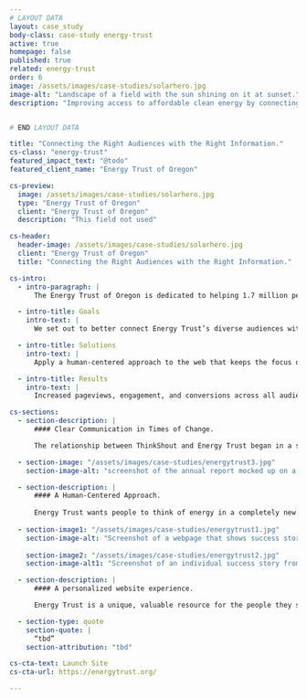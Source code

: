 ```yaml
---
# LAYOUT DATA
layout: case_study
body-class: case-study energy-trust
active: true
homepage: false
published: true
related: energy-trust
order: 6
image: /assets/images/case-studies/solarhero.jpg
image-alt: "Landscape of a field with the sun shining on it at sunset."
description: "Improving access to affordable clean energy by connecting the right audiences with the right information and incentives at the right time."


# END LAYOUT DATA

title: "Connecting the Right Audiences with the Right Information."
cs-class: "energy-trust"
featured_impact_text: "@todo"
featured_client_name: "Energy Trust of Oregon"

cs-preview:
  image: /assets/images/case-studies/solarhero.jpg
  type: "Energy Trust of Oregon"
  client: "Energy Trust of Oregon"
  description: "This field not used"

cs-header:
  header-image: /assets/images/case-studies/solarhero.jpg
  client: "Energy Trust of Oregon"
  title: "Connecting the Right Audiences with the Right Information."

cs-intro:
  - intro-paragraph: |
      The Energy Trust of Oregon is dedicated to helping 1.7 million people in Oregon and Southwest Washington save energy and generate renewable power. Whether it’s a small home improvement project for residents, a modest upgrade to a small business, or a large capital investment for a corporation, Energy Trust makes cleaner energy accessible to everyone and helps grow the clean energy economy.

  - intro-title: Goals
    intro-text: |
      We set out to better connect Energy Trust’s diverse audiences with the very critical but very overwhelming amount of information, incentives, and content about energy-saving opportunities.

  - intro-title: Solutions
    intro-text: |
      Apply a human-centered approach to the web that keeps the focus on the communities Energy Trust serves, optimizing campaigns, infographics, and annual reports for target audiences.

  - intro-title: Results
    intro-text: |
      Increased pageviews, engagement, and conversions across all audience segments.

cs-sections:
  - section-description: |
      #### Clear Communication in Times of Change. 

      The relationship between ThinkShout and Energy Trust began in a support capacity, rather than a website redesign as so many ThinkShout clients do. Our partnership was originally focused on technical support, but grew over time to include robust strategic services. We have touched on every element of Energy Trust communications —  from redesigning the annual report (digital and print) integrated campaigns and email templates, to helping site visitors find a contractor and the organization test various content updates.

  - section-image: "/assets/images/case-studies/energytrust3.jpg"
    section-image-alt: "screenshot of the annual report mocked up on a tablet. The screenshot is a grid of altering images of people, and text call outs."

  - section-description: |
      #### A Human-Centered Approach.
      
      Energy Trust wants people to think of energy in a completely new way —  not as some generic expense you face once per billing cycle, but as a critical resource and unique opportunity for every individual across the region to lead. <br/> However, Energy Trust’s communication platform wasn’t always clear or resonant with its three large audience segments: residential, small business, and large-scale corporations. Energy-insider jargon was common, while individual impact — and the potential of that — was often missing. We helped overcome this challenge time and again by guiding content development through the lens of audience identities that Energy Trust serves, and  weaving success stories into the site. <br/> With personalized stories and user pathways depending on how a visitor identifies — which might be as renter, homeowner, grocery store owner, apartment developer, manufacturer, or large scale agriculture — we helped make it possible for more people to understand, utilize, and benefit from Energy Trust’s work, and jumpstart them on their own energy saving journey. 
      
  - section-image1: "/assets/images/case-studies/energytrust1.jpg"
    section-image-alt: "Screenshot of a webpage that shows success stories of an Energy Trust customer on a laptop, and the 'which business are you?' page viewd on a mobile device."
    
    section-image2: "/assets/images/case-studies/energytrust2.jpg"
    section-image-alt1: "Screenshot of an individual success story from Energy Trust viewed on a laptop. This is of a garden nursery the used Energy Trust to save energy, with a photo of the main garden facility, and two employees below."

  - section-description: |
      #### A personalized website experience.

      Energy Trust is a unique, valuable resource for the people they serve,and our job is to make sure folks understand how they can take advantage of the many incentives and opportunities available to them. Solving this communications challenge in a time of increased demands on time and attention takes a strategic focus on what stories to tell, what channels to use, and how to measure success. <br/> Our partnership is a blend of the above, and we continuously improve the communication platform to help our partners at Energy Trust serve every single energy customer in the region. The result is a website that not only highlights facts and figures (like important energy savings goals and economic impact numbers), but also lets people know what Energy Trust can do for them in a way that is personalized and achievable.

  - section-type: quote
    section-quote: |
      “tbd”
    section-attribution: "tbd"

cs-cta-text: Launch Site
cs-cta-url: https://energytrust.org/

---
```

